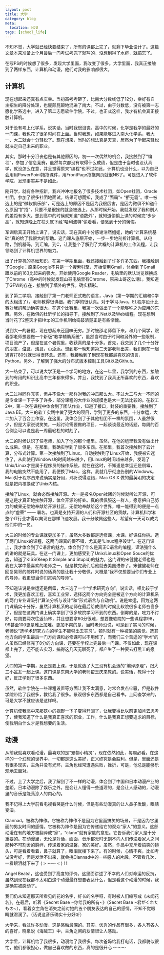 ```yaml
---
layout: post
title: 大学
category: blog
meta:
  location: NJU
tags: [school_life]
---
```


不知不觉，大学就已经快要结束了，所有的课都上完了，就剩下毕业设计了。这篇文章本来准备上个月最后一门考试考完了就写的，没想到得了水痘，就搞忘了。

在写PS的时候想了很多，发现大学里面，我改变了很多。大学里面，我真正接触到了两样东西，计算机和动漫，他们对我的影响都很大。

计算机
-----

现在想起来还真有点庆幸。当初高考考砸了，比南大分数线低了12分，幸好有自主招生的降分处理，也屁颠屁颠地混进了南大。不过，由于分数低，没有被第一志愿化学系选中，进入了第二志愿软件学院。不过，也正式这样，我才有机会真正接触计算机。

对于没有考上化学系，说实话，当时我很沮丧。高中的时候，化学是我学的最好的一门课，我也花了很多时间在上面。当时我想，如果能够进入南大化学系，我大一、大二就会十分轻松了。现在想来，当时的想法真是天真，居然为了学起来轻松就决定自己未来的职业。

其实，那时十分沮丧也是有其他原因的。初一一次偶然的机会，我接触到了“编程”，参加了信息竞赛，虽然每次都没有取得什么成绩，但是由于当时也没认真学，就没怎么在意，并且觉得原来“编程”也不过如此，计算机也没什么，以为自己会用用PowerPoint拖拖课件，用FrontPage拖拖网页就很NB了。可是进入了软件学院，发现事实并不是如此。

刚开学，就有各种招新，我兴冲冲地报名了很多技术社团，如Open社团，Oracle社团，参加了很多社团地面试。结果可想而知，我成了“面霸”+ “拒无霸”。唯一被选上的是“微软俱乐部”，可是选上的原因不是因为我很厉害，是因为微俱不知道什么原因“扩招”，只要不是很挫的就会被选上。从那时候开始，我就发现了我和别人的差距有多大。想到高中的时候就知道“语数外”，就知道偷偷上课的时候完“步步高”，就知道晚上在枕头底下藏“哈利波特”偷着看，便感到十分的懊悔。

军训后真正开始上课了，说实话，现在真的十分感谢浩然姐姐，她的“计算系统基础”真的给了我很大的帮助。这门课从底层开始，一步一步地剖析计算机。从电路，到机器码，到汇编，到C，让我整个了解到了大概的计算机的工作流程，让我领略到了计算机世界的魅力。

出了计算机的基础知识，在第一学期里面，我还接触到了许多许多东西。我接触到了Google：原来Google不只是一个搜索引擎，开始使用Gmail，体会到了Gmail跟以前的163比起来的强大，开始使用Google Reader，电脑里的默认浏览器换成了Chrome（高中的时候就发现山哥电脑里有Chrome，原来山哥这么潮）。我知道了GFW的存在，接触到了墙外的世界，确实精彩。

到了第二学期，接触到了第一门老师正式教的语言，Java（第一学期的汇编和C学的太粗浅了）。老师教得很详细，我们学的很认真。对于学习Java，EL程序设计比赛对我的帮助确实很大，在这个比赛里，我第一次做出了一个能够称之为应用的东西。另外，在微俱的杜昕学长的指导下，接触到了.Net以及Web编程。现在想到当时花了2整天才把Http的工作机制给捣鼓清楚正是有些惭愧。

说到大一的暑假，现在想起来还回味无穷。那时被邵老师留下来，和几个同学，跟着邵老师想要做一个新版“教学辅助系统”，虽然当时由于时间和另外的一些限制，项目流产了，但是在这个暑假里，收获真的是十分多。首先，我交到了几个十分好的朋友，[俊哥](http://blog.jjyao.me/)，[玮哥](http://hackab.it)，[小添添](http://blog.dayanjia.com/)。想到那一晚知道第二天邵老师出差，我们聚在一起通宵打80分就觉得很怀念。还有，我接触到了到现在我都最喜欢的语言，Python。另外，了解到了强大的分布式版本控制工具Git以及Github。

大一结束了，可以说大学正是一个学习的地方，在这一年里，我学到的东西，接触到的有用的知识比高中三年都来得多。并且，我找到了我真正所喜欢的东西，喜欢的职业。

大二过得同样充实，但并不像大一那样对我的冲击那么大。不过大二与大一不同的是专业课一下子多了许多，部分课程的大作业的规模也是大一无法比较的。在软工2中，第一次在课程中体会到了团队作业，知道了接口，封装的重要性，接触到了Java EE。大三的软工实践中做了更大的项目，学到了更多的东西。十分幸运，大二加入了百合工作室。在这里，我体会到了于其他社团不一样的氛围，人虽然很少，但是大家说说笑笑，一起讨论需要做的项目，一起谈谈最近的话题，每周的百合例会可以说是我一周最轻松的时刻了。

大二的时候认识了任老师，加入了他的那个组里。虽然，在他的组里我没有做出什么成果。但是，在那里，我确实学到了很多东西。在那里，我首次接触到了云计算，分布式计算。第一次接触到了Linux。自动接触到了Linux开始，我便被它迷住了，从此使用Windows的时间越来越少，用Linux的时间越来越多，发现了Unix/Linux才是属于程序员的操作系统。就在在这时，不知道是幸运还是倒霉，我的电脑突然不能用了，我便换了Mac，这样，我就几乎彻底告别的Windows。Mac对于程序员来说确实是好用，玮哥说得没错，Mac OS X 做的最英明的决定就是把内核换成了Unix内核。

接触了Linux，就会必然接触开源。大一是报名Open社团的时候就听过开源，可是这是才真正地接触开源，体会开源的好处。真的很佩服这一群人，愿意把自己努力的成果无偿地奉献给开源社区，无偿地奉献给这个世界，唯一能得到的便是一点点的“虚荣” —— 署名。也真是支持开源的人们和开源社区的贡献，计算机科学和整个IT行业才得以向现在那样飞速发展。我十分敬佩这些人，希望有一天可以成为他们中的一员。

大三的时候的专业课就更加多了，虽然大多数都是选修课，水课，好课任你挑。选了两门Linux的课程，这两门课真的很不错，尤其是“Linux程序设计”。在这门课上，我才体会到了C语言的魅力，体会到了什么是真正C语言的编程，谭浩强什么的讲的就是玩具。在这一门课上，更加感受到了Unix/Linux和Open Souce的优势，知道了KISS(Keep It Simple and Stupid)的魅力。这门课的宋健健老师也是我在大学中最喜欢的老师之一，但是教完我们后他就去美国进修了。宋健健老师在回复昊哥的邮件时说的话真的是让我十分敬佩，大概是“我不仅想要当你们专业上的导师，我更想当你们灵魂的导师”。

不知道该说是幸运还是倒霉，大三选了一个“学术研究方向”。说实话，相比较于学术，我更加喜欢工程，喜欢工业界，选择这两个方向完全是被这个方向的计算机系的两门专业课吸引“算法分析与设计”和“形式语言与自动机”。说是幸运，因为这两门课确实十分好，虽然计算机系的老师在最后给成绩的时候比软院很多老师吝啬多了，但是在这两门课上确实学到了很多软院学习不到的东西。倒霉的是，吃力不讨好，每周要两次往返仙林，并且想要拿90分很难，想要像软院的一些课程拿98，99甚至100更是难上加难。更加不爽的是，当时老师没说，可是到了实习的时候，老师说“选学术研究方向的学生不能够出去实习”。顿时就有一种被骗的感觉。选其他方向的学生最后一门方向课和必修课可以不用修了，而我们三个苦逼的“学术”的人虽然已经修完了8分的方向课，还要在学校上完最后一门课。不仅如此，现在课都上完了，还不能去实习，搞得这几天无聊死了，都产生了一种要去打黑工的愿望。

大四的第一学期，反正是要上课，于是就选了大三没有机会选的“编译原理”，跟大三小盆友一起上课。这门课是东南大学的老师翟玉庆来教的。说实话，教得十分好，反正学到了很多东西。

虽然，软件学院在一些课程设置等方面让我不太满意，时常会发点牢骚，但是软件学院带给了我很多，教给我了很多。景观很多东西都是自己看书，上网查学来的，可是大学不就应该是这样吗。

计算机使我高中来那狭小的视野一下子变得开阔了，让我变得比以前更加肯去思考了，使我知道了什么是我真正喜欢的职业，工作，什么是我真正想要追求的目标，使我明白什么才是我想要的生活。

动漫
----

从前我就喜欢看动漫，最喜欢的是“宠物小精灵”，现在依然如此，每周必看。在这样的一个幻想的世界中，一切都是这么美好，正义终究是会胜利。但是，里面还是有很多现实，主角并没有光环，主角也经常遭遇失败，挫折，可是，他总是能够乐观地去面对。

不过，上了大学之后，我了解到了不一样的动漫，体会到了中国和日本动漫产业的差距。日本动漫除了娱乐之外，是会让人懂得一些道理的，是会让人感动的，动漫里的音乐是能荡涤人的内心的。

我不记得上大学前看电视看哭是什么时候，但是有些动漫真的让人鼻子发酸，眼睛变湿。

Clannad，被称为神作。它被称为神作不是因为它里面搞笑的场景，不是因为它里面的男女时间的感情。它被称为神作是因为它传递给它的观众“家人”的意义。这部动漫在有的地方被翻译成“家”，“clann”就有家族的意思。它告诉我们家人是十分重要的。在动漫里，无论是对话，画面，音乐都无时无刻不向人们传递着家人之间那种不可割舍的羁绊，传递着家的温馨，家的美好。虽然，作品中充斥着搞笑的镜头，可是看着看着，鼻子就算了，眼泪就楼下来了。有的时候，心情不爽，比如考试没考好，但是发泄不出来，就会挑Clannad中的一些感人的片段。不管看几次，一看眼泪就下来了 ( > ~~~ < ) ! !

Angel Beats!，这也受到了高度的评价。这里面讲述了不幸的人们对命运的反抗，虽然到现在我都不太明白这个动漫最终想要表达什么，但是看这个动漫的时候，我是确实被感动了。

我们仍未知道那天所看见的花的名字，好长的名字呀，有时被人们缩写成《未闻花名》。在最后，听着《Secret Base ~你给我的所有~》（Secret Base ~君がくれたもの~），看着女主角在消失之前对她的五个朋友表达的自己的感情，不知不觉眼睛就湿润了。（话说这音乐确实十分好听）

大学来，看过许多动漫，这是感触最深的。其实，优秀的作品有很多，各人有各人的喜好，晓泉说《海贼王》中，主角之间的友情很让人感动。

大学里，计算机给了我很多，动漫给了我很多。每次爸妈给我打电话，我都貌似很忙，他们都很担心，做自己喜欢做的东西，真的是很开心 ～～～






